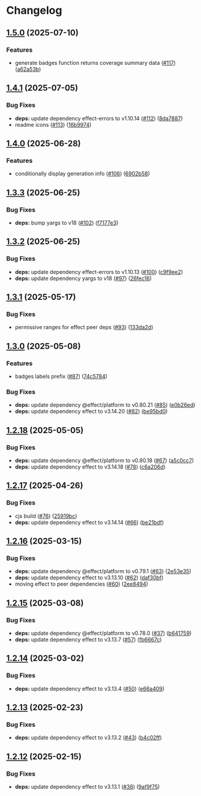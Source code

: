 # Changelog

## [1.5.0](https://github.com/jpb06/node-coverage-badges/compare/v1.4.1...v1.5.0) (2025-07-10)


### Features

* generate badges function returns coverage summary data ([#117](https://github.com/jpb06/node-coverage-badges/issues/117)) ([a62a53b](https://github.com/jpb06/node-coverage-badges/commit/a62a53b741ea58255863eb1f6204c7be36a44b27))

## [1.4.1](https://github.com/jpb06/node-coverage-badges/compare/v1.4.0...v1.4.1) (2025-07-05)


### Bug Fixes

* **deps:** update dependency effect-errors to v1.10.14 ([#112](https://github.com/jpb06/node-coverage-badges/issues/112)) ([8da7887](https://github.com/jpb06/node-coverage-badges/commit/8da7887d9a5abeeb0e53fb9956b09ab3fc543784))
* readme icons ([#113](https://github.com/jpb06/node-coverage-badges/issues/113)) ([16b9974](https://github.com/jpb06/node-coverage-badges/commit/16b9974b0ecd0174353a523e361c03c36cfa01c8))

## [1.4.0](https://github.com/jpb06/node-coverage-badges/compare/v1.3.3...v1.4.0) (2025-06-28)


### Features

* conditionally display generation info ([#106](https://github.com/jpb06/node-coverage-badges/issues/106)) ([6902b58](https://github.com/jpb06/node-coverage-badges/commit/6902b582060bdc4aa7f9089e455f034ddc0a7128))

## [1.3.3](https://github.com/jpb06/node-coverage-badges/compare/v1.3.2...v1.3.3) (2025-06-25)


### Bug Fixes

* **deps:** bump yargs to v18 ([#102](https://github.com/jpb06/node-coverage-badges/issues/102)) ([f7177e3](https://github.com/jpb06/node-coverage-badges/commit/f7177e3d1b1e4f81ade848961fd4c6ed75ceb249))

## [1.3.2](https://github.com/jpb06/node-coverage-badges/compare/v1.3.1...v1.3.2) (2025-06-25)


### Bug Fixes

* **deps:** update dependency effect-errors to v1.10.13 ([#100](https://github.com/jpb06/node-coverage-badges/issues/100)) ([c9f9ee2](https://github.com/jpb06/node-coverage-badges/commit/c9f9ee25a1070ed7fe175421a1d883d54c4e4249))
* **deps:** update dependency yargs to v18 ([#97](https://github.com/jpb06/node-coverage-badges/issues/97)) ([26fec16](https://github.com/jpb06/node-coverage-badges/commit/26fec16a448c45a5ff97c1812652db28e2e6ba57))

## [1.3.1](https://github.com/jpb06/node-coverage-badges/compare/v1.3.0...v1.3.1) (2025-05-17)


### Bug Fixes

* permissive ranges for effect peer deps ([#93](https://github.com/jpb06/node-coverage-badges/issues/93)) ([133da2d](https://github.com/jpb06/node-coverage-badges/commit/133da2d29d30eb0f774e282b45c5b719ffbd5763))

## [1.3.0](https://github.com/jpb06/node-coverage-badges/compare/v1.2.18...v1.3.0) (2025-05-08)


### Features

* badges labels prefix ([#87](https://github.com/jpb06/node-coverage-badges/issues/87)) ([74c5784](https://github.com/jpb06/node-coverage-badges/commit/74c5784bd3862dc026edfa9d89a38adaecf64f8d))


### Bug Fixes

* **deps:** update dependency @effect/platform to v0.80.21 ([#85](https://github.com/jpb06/node-coverage-badges/issues/85)) ([e0b26ed](https://github.com/jpb06/node-coverage-badges/commit/e0b26ed36bf741807e499ddd90013af1ead889b5))
* **deps:** update dependency effect to v3.14.20 ([#82](https://github.com/jpb06/node-coverage-badges/issues/82)) ([be95bd0](https://github.com/jpb06/node-coverage-badges/commit/be95bd0e22e420a189ce2a0bcb944f14290567cd))

## [1.2.18](https://github.com/jpb06/node-coverage-badges/compare/v1.2.17...v1.2.18) (2025-05-05)


### Bug Fixes

* **deps:** update dependency @effect/platform to v0.80.18 ([#67](https://github.com/jpb06/node-coverage-badges/issues/67)) ([a5c0cc7](https://github.com/jpb06/node-coverage-badges/commit/a5c0cc70da243e8c058c11aedf3a940ccd057e9a))
* **deps:** update dependency effect to v3.14.18 ([#78](https://github.com/jpb06/node-coverage-badges/issues/78)) ([c6a206d](https://github.com/jpb06/node-coverage-badges/commit/c6a206deca353b7f8a30810a359c381738aad18a))

## [1.2.17](https://github.com/jpb06/node-coverage-badges/compare/v1.2.16...v1.2.17) (2025-04-26)


### Bug Fixes

* cjs build ([#76](https://github.com/jpb06/node-coverage-badges/issues/76)) ([25919bc](https://github.com/jpb06/node-coverage-badges/commit/25919bc7159e1ecc6b0d26d3c33a33efbe12428b))
* **deps:** update dependency effect to v3.14.14 ([#66](https://github.com/jpb06/node-coverage-badges/issues/66)) ([be21bdf](https://github.com/jpb06/node-coverage-badges/commit/be21bdf47f9740cf21fed054c6e582371a3ead0c))

## [1.2.16](https://github.com/jpb06/node-coverage-badges/compare/v1.2.15...v1.2.16) (2025-03-15)


### Bug Fixes

* **deps:** update dependency @effect/platform to v0.79.1 ([#63](https://github.com/jpb06/node-coverage-badges/issues/63)) ([2e53e35](https://github.com/jpb06/node-coverage-badges/commit/2e53e35e849e05c44c9aeb50d31bc1bf9d47b9fb))
* **deps:** update dependency effect to v3.13.10 ([#62](https://github.com/jpb06/node-coverage-badges/issues/62)) ([daf30bf](https://github.com/jpb06/node-coverage-badges/commit/daf30bff01f9bdd2d7972823db096ec64c109d3c))
* moving effect to peer dependencies ([#60](https://github.com/jpb06/node-coverage-badges/issues/60)) ([2ee8494](https://github.com/jpb06/node-coverage-badges/commit/2ee8494a1be9b329556abd74d9b3db36894f7d65))

## [1.2.15](https://github.com/jpb06/node-coverage-badges/compare/v1.2.14...v1.2.15) (2025-03-08)


### Bug Fixes

* **deps:** update dependency @effect/platform to v0.78.0 ([#37](https://github.com/jpb06/node-coverage-badges/issues/37)) ([b641759](https://github.com/jpb06/node-coverage-badges/commit/b64175950ccd3589e3c4dadf790043dd29216364))
* **deps:** update dependency effect to v3.13.7 ([#57](https://github.com/jpb06/node-coverage-badges/issues/57)) ([fb6667c](https://github.com/jpb06/node-coverage-badges/commit/fb6667c4d8b860011004c0fa675aacecda525fb0))

## [1.2.14](https://github.com/jpb06/node-coverage-badges/compare/v1.2.13...v1.2.14) (2025-03-02)


### Bug Fixes

* **deps:** update dependency effect to v3.13.4 ([#50](https://github.com/jpb06/node-coverage-badges/issues/50)) ([e66a409](https://github.com/jpb06/node-coverage-badges/commit/e66a409705d857483e26201ecd40b8e8fa603668))

## [1.2.13](https://github.com/jpb06/node-coverage-badges/compare/v1.2.12...v1.2.13) (2025-02-23)


### Bug Fixes

* **deps:** update dependency effect to v3.13.2 ([#43](https://github.com/jpb06/node-coverage-badges/issues/43)) ([b4c02ff](https://github.com/jpb06/node-coverage-badges/commit/b4c02ff681e1fb7a9cadddc3777bad2b509639cf))

## [1.2.12](https://github.com/jpb06/node-coverage-badges/compare/v1.2.11...v1.2.12) (2025-02-15)


### Bug Fixes

* **deps:** update dependency effect to v3.13.1 ([#38](https://github.com/jpb06/node-coverage-badges/issues/38)) ([9af9f75](https://github.com/jpb06/node-coverage-badges/commit/9af9f7519156fb5247065a310f15d5fe6797aeaf))
